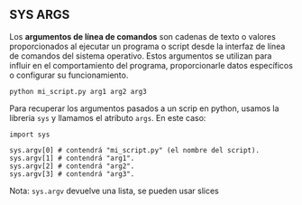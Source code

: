 ## **SYS ARGS**

Los **argumentos de línea de comandos** son cadenas de texto o valores proporcionados al ejecutar un programa o script desde la interfaz de línea de comandos del sistema operativo. Estos argumentos se utilizan para influir en el comportamiento del programa, proporcionarle datos específicos o configurar su funcionamiento.

```shell
python mi_script.py arg1 arg2 arg3
```

Para recuperar los argumentos pasados a un scrip en python, usamos la libreria `sys` y llamamos el atributo `args`. En este caso:

```python=
import sys

sys.argv[0] # contendrá "mi_script.py" (el nombre del script).
sys.argv[1] # contendrá "arg1".
sys.argv[2] # contendrá "arg2".
sys.argv[3] # contendrá "arg3".
```

Nota: `sys.argv` devuelve una lista, se pueden usar slices
